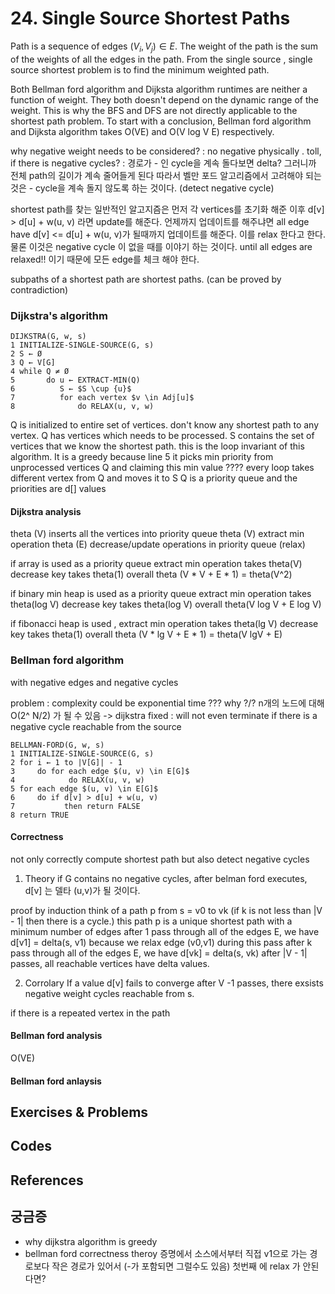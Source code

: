 
# 24. Single Source Shortest Paths  

Path is a sequence of edges $(V_i, V_j) \in E$. The weight of the path is the sum of the weights of all the edges in the path. From the single source , single source shortest problem is to find the minimum weighted path.  



Both Bellman ford algorithm and Dijksta algorithm runtimes are neither a function of weight. They both doesn't depend on the dynamic range of the weight. This is why the BFS and DFS are not directly applicable to the shortest path problem. 
To start with a conclusion, Bellman ford algorithm and Dijksta algorithm takes O(VE) and O(V log V E) respectively. 

why negative weight needs to be considered?
: no negative physically . toll, 
if there is negative cycles? 
: 경로가 - 인 cycle을 계속 돌다보면 delta? 그러니까 전체 path의 길이가 계속 줄어들게 된다 따라서 벨만 포드 알고리즘에서 고려해야 되는 것은 - cycle을 계속 돌지 않도록 하는 것이다. (detect negative cycle) 

shortest path를 찾는 일반적인 알고지즘은 먼저 각 vertices를 초기화 해준 이후 d[v] > d[u] + w(u, v) 라면 update를 해준다. 언제까지 업데이트를 해주냐면 all edge have d[v] <= d[u] + w(u, v)가 될때까지 업데이트를 해준다. 이를 relax 한다고 한다. 물론 이것은 negative cycle 이 없을 때를 이야기 하는 것이다. 
until all edges are relaxed!! 이기 때문에 모든 edge를 체크 해야 한다. 

subpaths of a shortest path are shortest paths.
(can be proved by contradiction)

### Dijkstra's algorithm

  ```
  DIJKSTRA(G, w, s) 
  1 INITIALIZE-SINGLE-SOURCE(G, s) 
  2 S ← Ø 
  3 Q ← V[G] 
  4 while Q ≠ Ø 
  5       do u ← EXTRACT-MIN(Q) 
  6          S ← $S \cup {u}$ 
  7          for each vertex $v \in Adj[u]$ 
  8              do RELAX(u, v, w)
  ```
Q is initialized to entire set of vertices. don't know any shortest path to any vertex. Q has vertices which needs to be processed. S contains the set of vertices that we know the shortest path. this is the loop invariant of this algorithm. It is a greedy because line 5 it picks min priority from unprocessed vertices Q and claiming this min value ????
every loop takes different vertex from Q and moves it to S
Q is a priority queue and the priorities are d[] values

#### Dijkstra analysis
theta (V) inserts all the vertices into priority queue
theta (V) extract min operation
theta (E) decrease/update operations in priority queue (relax)

if array is used as a priority queue 
extract min operation takes theta(V)
decrease key takes theta(1)
overall theta (V * V + E * 1) = theta(V^2) 

if binary min heap is used as a priority queue
extract min operation takes theta(log V)
decrease key takes theta(log V)
overall theta(V log V + E log V)

if fibonacci heap is used ,
extract min operation takes theta(lg V)
decrease key takes theta(1)
overall theta (V * lg V + E * 1) = theta(V lgV + E) 


### Bellman ford algorithm
with negative edges and negative cycles 

problem 
: complexity could be exponential time ??? why ?/? n개의 노드에 대해 O(2^ N/2) 가 될 수 있음 -> dijkstra fixed
: will not even terminate if there is a negative cycle reachable from the source

  ```
  BELLMAN-FORD(G, w, s) 
  1 INITIALIZE-SINGLE-SOURCE(G, s) 
  2 for i ← 1 to |V[G]| - 1 
  3     do for each edge $(u, v) \in E[G]$ 
  4            do RELAX(u, v, w) 
  5 for each edge $(u, v) \in E[G]$ 
  6     do if d[v] > d[u] + w(u, v) 
  7           then return FALSE 
  8 return TRUE 
  ```

#### Correctness
not only correctly compute shortest path but also detect negative cycles

1. Theory 
if G contains no negative cycles, after belman ford executes, d[v] 는 델타 (u,v)가 될 것이다. 

proof by induction
think of a path p from s = v0 to vk (if k is not less than |V - 1| then there is a cycle.)
this path p is a unique shortest path with a minimum number of edges 
after 1 pass through all of the edges E, we have d[v1] = delta(s, v1) because we relax edge (v0,v1) during this pass 
after k pass through all of the edges E, we have d[vk] = delta(s, vk) 
after |V - 1| passes, all reachable vertices have delta values.  


2. Corrolary 
If a value d[v] fails to converge after V -1 passes, there exsists negative weight cycles reachable from s.

if there is a repeated vertex in the path


#### Bellman ford analysis
O(VE)



#### Bellman ford anlaysis


## Exercises & Problems

## Codes

## References

## 궁금증
* why dijkstra algorithm is greedy  
* bellman ford correctness theroy 증명에서 소스에서부터 직접 v1으로 가는 경로보다 작은 경로가 있어서 (-가 포함되면 그럴수도 있음) 첫번째 에 relax 가 안된다면?
